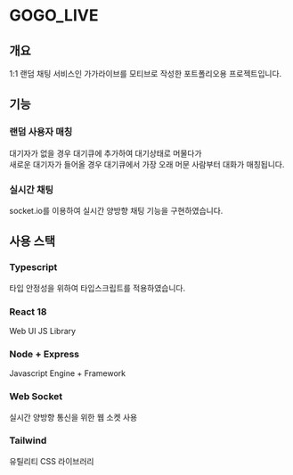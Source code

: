 # GOGO_LIVE

## 개요

1:1 랜덤 채팅 서비스인 가가라이브를 모티브로 작성한 포트폴리오용 프로젝트입니다.

## 기능

### 랜덤 사용자 매칭

대기자가 없을 경우 대기큐에 추가하여 대기상태로 머물다가  
새로운 대기자가 들어올 경우 대기큐에서 가장 오래 머문 사람부터 대화가 매칭됩니다.

### 실시간 채팅

socket.io를 이용하여 실시간 양방향 채팅 기능을 구현하였습니다.

## 사용 스택

### Typescript

타입 안정성을 위하여 타입스크립트를 적용하였습니다.

### React 18

Web UI JS Library

### Node + Express

Javascript Engine + Framework

### Web Socket

실시간 양방향 통신을 위한 웹 소켓 사용

### Tailwind

유틸리티 CSS 라이브러리

